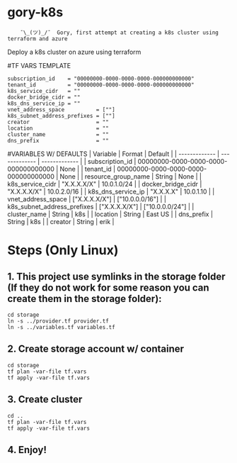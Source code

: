 # gory-k8s
 
        ¯\_(ツ)_/¯  Gory, first attempt at creating a k8s cluster using terraform and azure    
 
Deploy a k8s cluster on azure using terraform

#TF VARS TEMPLATE
```
subscription_id    = "00000000-0000-0000-0000-000000000000"
tenant_id          = "00000000-0000-0000-0000-000000000000"
k8s_service_cidr   = ""
docker_bridge_cidr = ""
k8s_dns_service_ip = ""
vnet_address_space          = [""]
k8s_subnet_address_prefixes = [""]
creator                     = ""
location                    = ""
cluster_name                = ""
dns_prefix                  = ""
```
#VARIABLES W/ DEFAULTS
| Variable  | Format | Default |
| ------------- | ------------- | ------------- |
| subscription_id | 00000000-0000-0000-0000-000000000000  | None  |
| tenant_id  | 00000000-0000-0000-0000-000000000000  | None  |
| resource_group_name  | String | None  |
| k8s_service_cidr  | "X.X.X.X/X"  | 10.0.1.0/24  |
| docker_bridge_cidr  | "X.X.X.X/X"  | 10.0.2.0/16  |
| k8s_dns_service_ip  | "X.X.X.X"  | 10.0.1.10  |
| vnet_address_space  | ["X.X.X.X/X"]  | ["10.0.0.0/16"] |
| k8s_subnet_address_prefixes  | ["X.X.X.X/X"]  | ["10.0.0.0/24"]  |
| cluster_name  | String  | k8s  |
| location  | String  | East US  |
| dns_prefix  | String  | k8s  |
| creator  | String  | erik  |

# Steps (Only Linux)

## 1. This project use symlinks in the storage folder (If they do not work for some reason you can create them in the storage folder):
```
cd storage
ln -s ../provider.tf provider.tf
ln -s ../variables.tf variables.tf
```

## 2. Create storage account w/ container
```
cd storage
tf plan -var-file tf.vars
tf apply -var-file tf.vars
```

## 3. Create cluster
```
cd ..
tf plan -var-file tf.vars
tf apply -var-file tf.vars
```

## 4. Enjoy!


